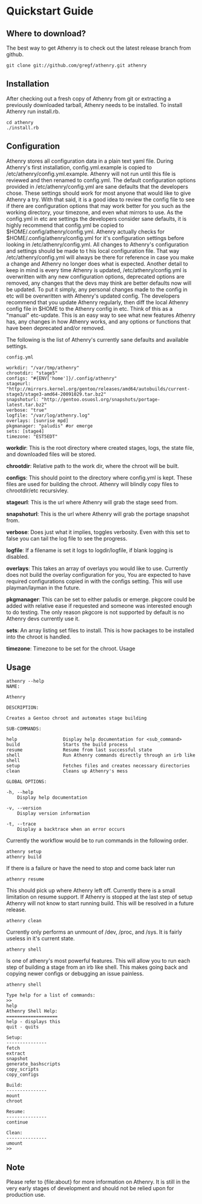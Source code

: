 Quickstart Guide
================

Where to download?
------------------

The best way to get Athenry is to check out the latest release branch from
github.

    git clone git://github.com/gregf/athenry.git athenry

Installation
------------

After checking out a fresh copy of Athenry from git or extracting a previously
downloaded tarball, Athenry needs to be installed. To install Athenry run
install.rb.

    cd athenry
    ./install.rb

Configuration
-------------

Athenry stores all configuration data in a plain text yaml file. During
Athenry's first installation, config.yml.example is copied to
/etc/athenry/config.yml.example.  Athenry will not run until this file is
reviewed and then renamed to config.yml. The default configuration options
provided in /etc/athenry/config.yml are sane defaults that the developers
chose. These settings should work for most anyone that would like to give
Athenry a try. With that said, it is a good idea to review the config file to
see if there are configuration options that may work better for you such as the
working directory, your timezone, and even what mirrors to use. As the
config.yml in etc are settings the developers consider sane defaults, it is
highly recommend that config.yml be copied to $HOME/.config/athenry/config.yml.
Athenry actually checks for $HOME/.config/athenry/config.yml for it's
configuration settings before looking in /etc/athenry/config.yml. All changes
to Athenry's configuration and settings should be made to t his local
configuration file. That way /etc/athenry/config.yml will always be there for
reference in case you make a change and Athenry no longer does what is
expected. Another detail to keep in mind is every time Athenry is updated,
/etc/athenry/config.yml is overwritten with any new configuration options,
deprecated options are removed, any changes that the devs may think are better
defaults now will be updated. To put it simply, any personal changes made to
the config in etc will be overwritten with Athenry's updated  config. The
developers recommend that you update Athenry regularly, then diff the local
Athenry config file in $HOME to the Athenry config in etc. Think of this as a
"manual" etc-update. This is an easy way to see what new features Athenry has,
any changes in how Athenry works, and any options or functions that have been
deprecated and/or removed.

The following is the list of Athenry's currently sane defaults and available
settings.

`config.yml`

    workdir: "/var/tmp/athenry"
    chrootdir: "stage5"
    configs: "#{ENV['home']}/.config/athenry"
    stageurl: "http://mirrors.kernel.org/gentoo/releases/amd64/autobuilds/current-stage3/stage3-amd64-20091029.tar.bz2"
    snapshoturl: "http://gentoo.osuosl.org/snapshots/portage-latest.tar.bz2"
    verbose: "true"
    logfile: "/var/log/athenry.log"
    overlays: [sunrise mpd]
    pkgmanager: "paludis" #or emerge
    sets: [stage4]
    timezone: "EST5EDT"

**workdir**: This is the root directory where created stages, logs, the state file, and downloaded files will be stored.

**chrootdir**: Relative path to the work dir, where the chroot will be built.

**configs**: This should point to the directory where config.yml is kept. These
files are used for building the chroot. Athenry will blindly copy files to
chrootdir/etc recursivley.

**stageurl**: This is the url where Athenry will grab the stage seed from.

**snapshoturl**: This is the url where Athenry will grab the portage snapshot from.

**verbose**: Does just what it implies, toggles verbosity. Even with this set to
false you can tail the log file to see the progress.

**logfile**: If a filename is set it logs to logdir/logfile, if blank logging is
disabled.

**overlays**: This takes an array of overlays you would like to use. Currently
does not build the overlay configuration for you, You are expected to have
required configurations copied in with the configs setting. This will use
playman/layman in the future.

**pkgmanager**: This can be set to either paludis or emerge. pkgcore could be
added with relative ease if requested and someone was interested enough to do
testing. The only reason pkgcore is not supported by default is no Athenry devs
currently use it.

**sets**: An array listing set files to install. This is how packages to be
installed into the chroot is handled.

**timezone**: Timezone to be set for the chroot.  Usage

Usage
-----

    athenry --help
    NAME:

    Athenry

    DESCRIPTION:

    Creates a Gentoo chroot and automates stage building

    SUB-COMMANDS:

    help                 Display help documentation for <sub_command>
    build                Starts the build process
    resume               Resume from last successful state
    shell                Run Athenry commands directly through an irb like shell
    setup                Fetches files and creates necessary directories
    clean                Cleans up Athenry's mess

    GLOBAL OPTIONS:

    -h, --help
        Display help documentation

    -v, --version
        Display version information

    -t, --trace
        Display a backtrace when an error occurs

Currently the workflow would be to run commands in the following order.

    athenry setup
    athenry build

If there is a failure or have the need to stop and come back later run

    athenry resume

This should pick up where Athenry left off. Currently there is a small
limitation on resume support. If Athenry is stopped at the last step of setup
Athenry will not know to start running build. This will be resolved in a future
release.

    athenry clean

Currently only performs an unmount of /dev, /proc, and /sys. It is fairly
useless in it's current state.

    athenry shell

Is one of athenry's most powerful features. This will allow you to run each
step of building a stage from an irb like shell. This makes going back and
copying newer configs or debugging an issue painless.

    athenry shell

    Type help for a list of commands:
    >>
    help
    Athenry Shell Help:
    ===================
    help - displays this
    quit - quits

    Setup:
    ---------------
    fetch
    extract
    snapshot
    generate_bashscripts
    copy_scripts
    copy_configs

    Build:
    ---------------
    mount
    chroot

    Resume:
    ---------------
    continue

    Clean:
    ---------------
    umount
    >>

Note
----

Please refer to {file:about} for more information on Athenry. It is still in
the very early stages of development and should not be relied upon for
production use.
